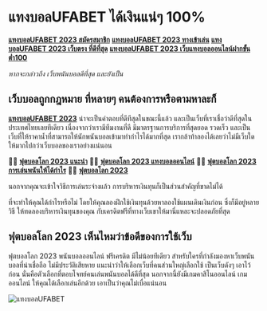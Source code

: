 # แทงบอลUFABET ได้เงินแน่ๆ 100%

[**แทงบอลUFABET 2023 สมัครสมาชิก**](http://www.google.at/url?sa=t&url=https://aaaknights.com/)
[**แทงบอลUFABET 2023 ทางเข้าเล่น**](https://images.google.be/url?sa=t&url=https://aaaknights.com/)
[**แทงบอลUFABET 2023 เว็บตรง ที่ดีที่สุด**](https://images.google.am/url?sa=t&url=https://aaaknights.com/)
[**แทงบอลUFABET 2023 เว็บแทงบอลออนไลน์ฝากขั้นต่ำ100**](https://www.google.ac/url?sa=t&url=https://aaaknights.com/)

*หากจะกล่าวถึง เว็บพนันบอลดีที่สุด และยังเป็น*

## เว็บบอลถูกกฎหมาย ที่หลายๆ คนต้องการหรือตามหาละก็

[**แทงบอลUFABET 2023**](https://www.google.bg/url?sa=t&url=https://aaaknights.com/)
น่าจะเป็นคำตอบที่ดีทีสุดในขณะนี้แล้ว และเป็นเว็บที่เราเชื่อว่าดีที่สุดในประเทศไทยเลยทีเดียว เนื่องจากว่าเรามีทีมงานที่ดี มีมาตรฐานการบริการที่สุดยอด รวดเร็ว และเป็นเว็บที่ให้ราคาน้ำที่สามารถให้นักพนันบอลเข้ามาทำกำไรได้มากที่สุด เรากล้าท้าลองได้เลยว่าไม่มีเว็บใดให้มากไปกว่าเว็บบอลของเราอย่างแน่นอน

👨‍🚀 [**ฟุตบอลโลก 2023 แนะนำ**](https://www.google.bg/url?sa=t&url=https://aaaknights.com/)
👨‍🚀 [**ฟุตบอลโลก 2023 แทงบอลออนไลน์**](https://images.google.com.af/url?sa=t&url=https://aaaknights.com/)
👨‍🚀 [**ฟุตบอลโลก 2023 การเล่นพนันให้ได้กำไร**](http://images.google.com.au/url?sa=t&url=https://aaaknights.com/)
👨‍🚀 [**ฟุตบอลโลก 2023**](https://www.google.ac/url?sa=j&url=avfreex24.comhttps://aaaknights.com/)

นอกจากคุณจะเข้าใจวิธีการเล่นระจ่างแล้ว การบริหารเงินทุนก็เป็นส่วนสำคัญที่ขาดไม่ได้

ที่จะทำให้คุณได้กำไรหรือไม่ โดยให้คุณลองฝึกใช้เงินทุนด้วยหาลองใช้แผนเดินเงินก่อน ซึ่งก็มีอยู่หลายวิธี ให้ทดลองบริหารเงินทุนของคุณ กับเครดิตฟรีที่ทางเว็บเขาให้มานี่แหละจะปลอดภัยที่สุด

## ฟุตบอลโลก 2023 เห็นไหมว่าข้อดีของการใช้เว็บ
ฟุตบอลโลก 2023 พนันบอลออนไลน์ ฟรีเครดิต มีไม่น้อยทีเดียว สำหรับใครที่กำลังมองหาเว็บพนันบอลที่น่าเชื่อถือ ไม่มีประวัติเสียหาย แนะนำว่าให้เลือกเว็บที่คนส่วนใหญ่เลือกใช้ เป็นเว็บดังๆ เอาไว้ก่อน นั่นคือตัวเลือกที่ตอบโจทย์คนเล่นพนันบอลได้ดีที่สุด นอกจากนี้ยังมีเกมคาสิโนออนไลน์ เกมออนไลน์ ให้คุณได้เลือกเล่นอีกด้วย เอาเป็นว่าคุณไม่เบื่อแน่นอน

![แทงบอลUFABET](https://pnckdevapp.com/CASINO-LIVE/789STEP-LIVE7.png)
